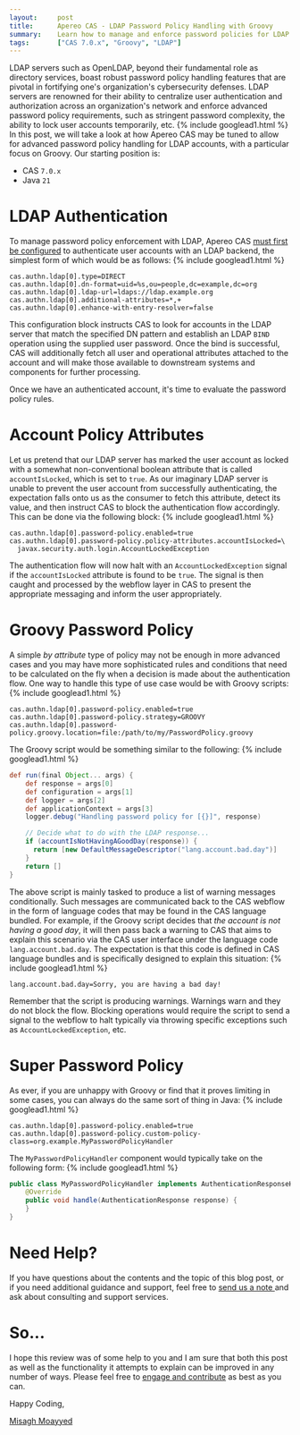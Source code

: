 ```yaml
---
layout:     post
title:      Apereo CAS - LDAP Password Policy Handling with Groovy
summary:    Learn how to manage and enforce password policies for LDAP accounts, and take control of the policy handling with Groovy.
tags:       ["CAS 7.0.x", "Groovy", "LDAP"]
---
```



LDAP servers such as OpenLDAP, beyond their fundamental role as directory services, boast robust password policy handling features that are pivotal in fortifying one's organization's cybersecurity defenses. LDAP servers are renowned for their ability to centralize user authentication and authorization across an organization's network and enforce advanced password policy requirements, such as stringent password complexity, the ability to lock user accounts temporarily, etc. 
{% include googlead1.html  %}
In this post, we will take a look at how Apereo CAS may be tuned to allow for advanced password policy handling for LDAP accounts, with a particular focus on Groovy. Our starting position is:

- CAS `7.0.x`
- Java `21`

# LDAP Authentication

To manage password policy enforcement with LDAP, Apereo CAS [must first be configured][ldap] to authenticate user accounts with an LDAP backend, the simplest form of which would be as follows:
{% include googlead1.html  %}
```
cas.authn.ldap[0].type=DIRECT
cas.authn.ldap[0].dn-format=uid=%s,ou=people,dc=example,dc=org
cas.authn.ldap[0].ldap-url=ldaps://ldap.example.org
cas.authn.ldap[0].additional-attributes=*,+
cas.authn.ldap[0].enhance-with-entry-resolver=false
```

This configuration block instructs CAS to look for accounts in the LDAP server that match the specified DN pattern and establish an LDAP `BIND` operation using the supplied user password. Once the bind is successful, CAS will additionally fetch all user and operational attributes attached to the account and will make those available to downstream systems and components for further processing.

Once we have an authenticated account, it's time to evaluate the password policy rules.

# Account Policy Attributes

Let us pretend that our LDAP server has marked the user account as locked with a somewhat non-conventional boolean attribute that is called `accountIsLocked`, which is set to `true`. As our imaginary LDAP server is unable to prevent the user account from successfully authenticating, the expectation falls onto us as the consumer to fetch this attribute, detect its value, and then instruct CAS to block the authentication flow accordingly. This can be done via the following block:
{% include googlead1.html  %}
```
cas.authn.ldap[0].password-policy.enabled=true
cas.authn.ldap[0].password-policy.policy-attributes.accountIsLocked=\
  javax.security.auth.login.AccountLockedException
```

The authentication flow will now halt with an `AccountLockedException` signal if the `accountIsLocked` attribute is found to be `true`. The signal is then caught and processed by the webflow layer in CAS to present the appropriate messaging and inform the user appropriately. 

# Groovy Password Policy

A simple *by attribute* type of policy may not be enough in more advanced cases and you may have more sophisticated rules and conditions that need to be calculated on the fly when a decision is made about the authentication flow. One way to handle this type of use case would be with Groovy scripts:
{% include googlead1.html  %}
```
cas.authn.ldap[0].password-policy.enabled=true
cas.authn.ldap[0].password-policy.strategy=GROOVY
cas.authn.ldap[0].password-policy.groovy.location=file:/path/to/my/PasswordPolicy.groovy
```

The Groovy script would be something similar to the following:
{% include googlead1.html  %}
```groovy
def run(final Object... args) {
    def response = args[0]
    def configuration = args[1]
    def logger = args[2]
    def applicationContext = args[3]
    logger.debug("Handling password policy for [{}]", response)

    // Decide what to do with the LDAP response...
    if (accountIsNotHavingAGoodDay(response)) {
      return [new DefaultMessageDescriptor("lang.account.bad.day")]
    }
    return []
}
```

The above script is mainly tasked to produce a list of warning messages conditionally. Such messages are communicated back to the CAS webflow in the form of language codes that may be found in the CAS language bundled. For example, if the Groovy script decides that *the account is not having a good day*, it will then pass back a warning to CAS that aims to explain this scenario via the CAS user interface under the language code `lang.account.bad.day`. The expectation is that this code is defined in CAS language bundles and is specifically designed to explain this situation:
{% include googlead1.html  %}
```properties
lang.account.bad.day=Sorry, you are having a bad day!
```

Remember that the script is producing warnings. Warnings warn and they do not block the flow. Blocking operations would require the script to send a signal to the webflow to halt typically via throwing specific exceptions such as `AccountLockedException`, etc.

# Super Password Policy

As ever, if you are unhappy with Groovy or find that it proves limiting in some cases, you can always do the same sort of thing in Java:
{% include googlead1.html  %}
```
cas.authn.ldap[0].password-policy.enabled=true
cas.authn.ldap[0].password-policy.custom-policy-class=org.example.MyPasswordPolicyHandler
```

The `MyPasswordPolicyHandler` component would typically take on the following form:
{% include googlead1.html  %}
```java
public class MyPasswordPolicyHandler implements AuthenticationResponseHandler {
    @Override
    public void handle(AuthenticationResponse response) {
    }
}
```

# Need Help?

If you have questions about the contents and the topic of this blog post, or if you need additional guidance and support, feel free to [send us a note ](/#contact-section-header) and ask about consulting and support services.

# So...

I hope this review was of some help to you and I am sure that both this post as well as the functionality it attempts to explain can be improved in any number of ways. Please feel free to [engage and contribute][contribguide] as best as you can.

Happy Coding,

[Misagh Moayyed](https://fawnoos.com)

[contribguide]: https://apereo.github.io/cas/developer/Contributor-Guidelines.html
[ldap]: https://apereo.github.io/cas/development/authentication/LDAP-Authentication.html